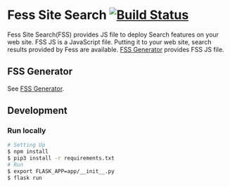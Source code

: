 # Fess Site Search [![Build Status](https://travis-ci.org/codelibs/fess-site-search.svg?branch=master)](https://travis-ci.org/codelibs/fess-site-search)

Fess Site Search(FSS) provides JS file to deploy Search features on your web site.
FSS JS is a JavaScript file.
Putting it to your web site, search results provided by Fess are available.
[FSS Generator](https://fss-generator.codelibs.org/) provides FSS JS file.

## FSS Generator

See [FSS Generator](https://fss-generator.codelibs.org/docs/manual).

## Development

### Run locally

```bash
# Setting Up
$ npm install
$ pip3 install -r requirements.txt
# Run
$ export FLASK_APP=app/__init__.py
$ flask run
```
